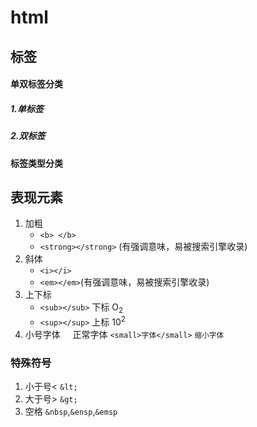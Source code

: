 # html


## 标签
#### 单双标签分类
##### 1.单标签

##### 2.双标签

#### 标签类型分类

## 表现元素
1. 加粗
    - `<b> </b>`
    - `<strong></strong>` (有强调意味，易被搜索引擎收录) 
2. 斜体
    - `<i></i>`
    - `<em></em>`(有强调意味，易被搜索引擎收录)
3. 上下标
    - `<sub></sub>` 下标
    O<sub>2</sub>
    - `<sup></sup>` 上标
    10<sup>2</sup>
4. 小号字体
    &nbsp;&nbsp;&nbsp;
    正常字体
    `<small>字体</small>`
    <small>缩小字体</small>
### 特殊符号
1. 小于号<  `&lt;`
2. 大于号>  `&gt;`
3. 空格  `&nbsp`,`&ensp`,`&emsp`